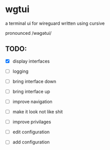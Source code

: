 # wgtui
a terminal ui for wireguard written using cursive

pronounced /wəgətui/

## TODO:
- [X] display interfaces
- [ ] logging
- [ ] bring interface down
- [ ] bring interface up
- [ ] improve navigation
- [ ] make it look not like shit
- [ ] improve privilages 
- [ ] edit configuration
- [ ] add configuration

